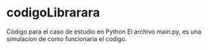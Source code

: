 # codigoLibrarara
Código para el caso de estudio en Python
El archivo main.py, es una simulacion de como funcionaria el codigo.
